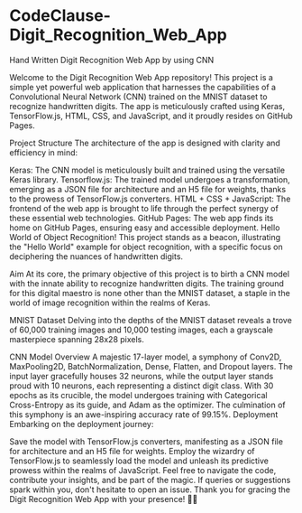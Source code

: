 # CodeClause-Digit_Recognition_Web_App
Hand Written Digit Recognition Web App by using CNN


Welcome to the Digit Recognition Web App repository! This project is a simple yet powerful web application that harnesses the capabilities of a Convolutional Neural Network (CNN) trained on the MNIST dataset to recognize handwritten digits. The app is meticulously crafted using Keras, TensorFlow.js, HTML, CSS, and JavaScript, and it proudly resides on GitHub Pages.

Project Structure
The architecture of the app is designed with clarity and efficiency in mind:

Keras: The CNN model is meticulously built and trained using the versatile Keras library.
Tensorflow.js: The trained model undergoes a transformation, emerging as a JSON file for architecture and an H5 file for weights, thanks to the prowess of TensorFlow.js converters.
HTML + CSS + JavaScript: The frontend of the web app is brought to life through the perfect synergy of these essential web technologies.
GitHub Pages: The web app finds its home on GitHub Pages, ensuring easy and accessible deployment.
Hello World of Object Recognition!
This project stands as a beacon, illustrating the "Hello World" example for object recognition, with a specific focus on deciphering the nuances of handwritten digits.

Aim
At its core, the primary objective of this project is to birth a CNN model with the innate ability to recognize handwritten digits. The training ground for this digital maestro is none other than the MNIST dataset, a staple in the world of image recognition within the realms of Keras.

MNIST Dataset
Delving into the depths of the MNIST dataset reveals a trove of 60,000 training images and 10,000 testing images, each a grayscale masterpiece spanning 28x28 pixels.

CNN Model Overview
A majestic 17-layer model, a symphony of Conv2D, MaxPooling2D, BatchNormalization, Dense, Flatten, and Dropout layers.
The input layer gracefully houses 32 neurons, while the output layer stands proud with 10 neurons, each representing a distinct digit class.
With 30 epochs as its crucible, the model undergoes training with Categorical Cross-Entropy as its guide, and Adam as the optimizer.
The culmination of this symphony is an awe-inspiring accuracy rate of 99.15%.
Deployment
Embarking on the deployment journey:

Save the model with TensorFlow.js converters, manifesting as a JSON file for architecture and an H5 file for weights.
Employ the wizardry of TensorFlow.js to seamlessly load the model and unleash its predictive prowess within the realms of JavaScript.
Feel free to navigate the code, contribute your insights, and be part of the magic. If queries or suggestions spark within you, don't hesitate to open an issue. Thank you for gracing the Digit Recognition Web App with your presence! 🚀✨
